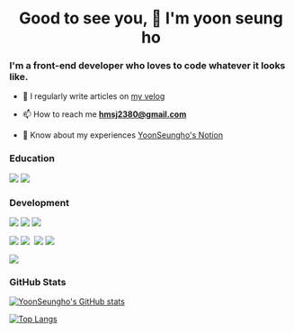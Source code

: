 <h1 align="center">Good to see you, 👋  I'm yoon seung ho </h1>
<h3 align="left">I'm a front-end developer who loves to code whatever it looks like.</h3>


- 📝 I regularly write articles on [my velog](https://velog.io/@hmsj1368)

- 📫 How to reach me **hmsj2380@gmail.com**

- 📄 Know about my experiences [YoonSeungho's Notion](https://plausible-mandible-8b7.notion.site/a6a38609d44c4b6993fb7ecc4df6ddee)

<h3 align="left">Education</h3>
<!-- https://img.shields.io/badge/<LABEL>-<MESSAGE>-<COLOR> -->
<img src="https://noticon-static.tammolo.com/dgggcrkxq/image/upload/v1581653050/noticon/kx0su51nl94d91jnghbz.png"/>
<img src="https://img.shields.io/badge/Hanyang University Cyber Campus-Department of Information Systems and Communication Engineering-blue?style=flat-square"/>


<h3 align="left">Development</h3>

<p align="left"> 
<!-- <img src="https://img.shields.io/badge/뱃지 이름-뱃지 색상?style=flat-square&logo=Express&logoColor=로고 색상"/> -->
<img src="https://img.shields.io/badge/JavaScript-F7DF1E?style=flat-square&logo=JavaScript&logoColor=white"/>
<img src="https://img.shields.io/badge/TypeScript-3178C6?style=flat-square&logo=TypeScript&logoColor=white"/>
<img src="https://img.shields.io/badge/Dart-0175C2?style=flat-square&logo=Dart&logoColor=white"/></a>&nbsp
<p/>
<img src="https://img.shields.io/badge/React-1571B1?style=flat-square&logo=React&logoColor=white"/></a>
<img src="https://img.shields.io/badge/Flutter-02569B?style=flat-square&logo=Flutter&logoColor=white"/></a>&nbsp
<img src="https://img.shields.io/badge/Node.js-339933?style=flat-square&logo=Node.js&logoColor=white"/>
<img src="https://img.shields.io/badge/Express-000000?style=flat-square&logo=Express&logoColor=white"/>
<p/>
<img src="https://img.shields.io/badge/Amazon AWS-232F3E?style=flat-square&logo=Amazon AWS&logoColor=white"/>
</p>
 
### GitHub Stats
[![YoonSeungho's GitHub stats](https://github-readme-stats.vercel.app/api?username=yoon-jisung)](https://github.com/anuraghazra/github-readme-stats)

[![Top Langs](https://github-readme-stats.vercel.app/api/top-langs/?username=yoon-jisung&hide=jupyter%20notebook,css,html&exclude_repo=tensorflow1&layout=compact)](https://github.com/anuraghazra/github-readme-stats)




